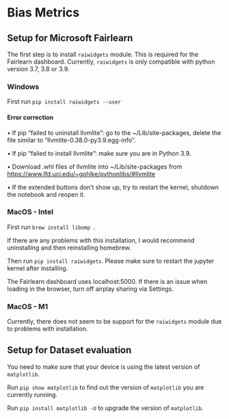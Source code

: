 # Bias Metrics
## Setup for Microsoft Fairlearn

The first step is to install ```raiwidgets``` module. This is required for the Fairlearn dashboard. 
Currently, ```raiwidgets``` is only compatible with python version 3.7, 3.8 or 3.9.

### Windows
First run ```pip install raiwidgets --user``` 

#### Error correction
• If pip “failed to uninstall llvmlite”: go to the ~/Lib/site-packages, delete the file similar to “llvmlite-0.38.0-py3.9.egg-info”. 

• If pip “failed to install llvmlite”: make sure you are in Python 3.9. 

• Download .whl files of llvmlite into ~/Lib/site-packages from https://www.lfd.uci.edu/~gohlke/pythonlibs/#llvmlite 

• If the extended buttons don’t show up, try to restart the kernel, shutdown the notebook and reopen it.

### MacOS - Intel
First run ```brew install libomp ```.

If there are any problems with this installation, I would recommend uninstalling and then reinstalling homebrew.

Then run ```pip install raiwidgets```. 
Please make sure to restart the jupyter kernel after installing.

The Fairlearn dashboard uses localhost:5000. If there is an issue when loading in the browser, turn off airplay sharing via Settings.

### MacOS - M1
Currently, there does not seem to be support for the ```raiwidgets``` module due to problems with installation.


## Setup for Dataset evaluation
You need to make sure that your device is using the latest version of ```matplotlib```.

Run ```pip show matplotlib``` to find out the version of ```matplotlib``` you are currently running.

Run ```pip install matplotlib -U``` to upgrade the version of ```matplotlib```.
